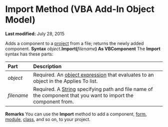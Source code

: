 
# Import Method (VBA Add-In Object Model)

 **Last modified:** July 28, 2015


Adds a component to a  [project](b8bdf64f-5920-1ae9-16d0-b26d09524a30.md) from a file; returns the newly added component.
 **Syntax**
 _object_**.Import(**_filename_**) As VBComponent**
The  **Import** syntax has these parts:


|**Part**|**Description**|
|:-----|:-----|
| _object_|Required. An  [object expression](b8bdf64f-5920-1ae9-16d0-b26d09524a30.md) that evaluates to an object in the Applies To list.|
| _filename_|Required. A  [String](b8bdf64f-5920-1ae9-16d0-b26d09524a30.md) specifying path and file name of the component that you want to import the component from.|
 **Remarks**
You can use the  **Import** method to add a component, [form](b8bdf64f-5920-1ae9-16d0-b26d09524a30.md),  [module](b8bdf64f-5920-1ae9-16d0-b26d09524a30.md),  [class](b8bdf64f-5920-1ae9-16d0-b26d09524a30.md), and so on, to your project.

